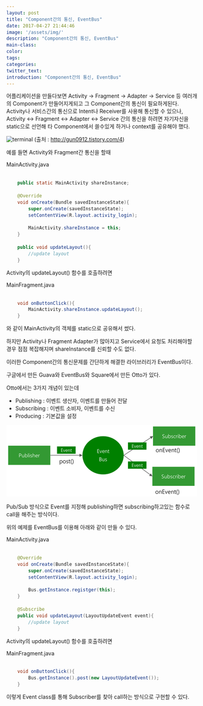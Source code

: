 ```yaml
---
layout: post
title: "Component간의 통신, EventBus"
date: 2017-04-27 21:44:46
image: '/assets/img/'
description: "Component간의 통신, EventBus"
main-class:
color:
tags:
categories:
twitter_text:
introduction: "Component간의 통신, EventBus"
---
```


어플리케이션을 만들다보면 Activity -> Fragment -> Adapter -> Service 등 여러개의 Component가 만들어지게되고
그 Component간의 통신이 필요하게된다. 
Activity나 서비스간의 통신으로 Intent나 Receiver를 사용해 통신할 수 있으나, 
Activity <-> Fragment <-> Adapter <-> Service 간의 통신을 하려면
자기자신을 static으로 선언해 타 Component에서 쓸수있게 하거나 context를 공유해야 했다.


![terminal](https://github.com/CalyFactory/CalyFactory.github.io/blob/master/assets/img/jspiner/eventbus_2.png?raw=true)
(출처 : http://gun0912.tistory.com/4)

예를 들면 Activity와 Fragment간 통신을 할때 

MainActivity.java
```java 

    public static MainActivity shareInstance;

    @Override
    void onCreate(Bundle savedInstanceState){
        super.onCreate(savedInstanceState);
        setContentView(R.layout.activity_login);

        MainActivity.shareInstance = this;
    }

    public void updateLayout(){
        //update layout
    }

```
Activity의 updateLayout() 함수를 호출하려면

MainFragment.java
```java

    void onButtonClick(){
        MainActivity.shareInstance.updateLayout();
    }

```
와 같이 MainActivity의 객체를 static으로 공유해서 썼다.


하지만 Activity나 Fragment Adapter가 많아지고 Service에서 요청도 처리해야할 경우
점점 복잡해지며 shareInstance를 신뢰할 수도 없다.

이러한 Component간의 통신문제를 간단하게 해결한 라이브러리가 EventBus이다.

구글에서 만든 Guava와 EventBus와 Square에서 만든 Otto가 있다.

Otto에서는 3가지 개념이 있는데

- Publishing : 이벤트 생산자, 이벤트를 만들어 전달
- Subscribing : 이벤트 소비자, 이벤트를 수신
- Producing : 기본값을 설정

![terminal](https://github.com/CalyFactory/CalyFactory.github.io/blob/master/assets/img/jspiner/eventbus_1.png?raw=true)

Pub/Sub 방식으로 Event를 지정해 publishing하면 subscribing하고있는 함수로 call을 해주는 방식이다.

위의 예제를 EventBus를 이용해 아래와 같이 만들 수 있다.

MainActivity.java
```java 

    @Override
    void onCreate(Bundle savedInstanceState){
        super.onCreate(savedInstanceState);
        setContentView(R.layout.activity_login);

        Bus.getInstance.registger(this);
    }

    @Subscribe
    public void updateLayout(LayoutUpdateEvent event){
        //update layout
    }

```
Activity의 updateLayout() 함수를 호출하려면

MainFragment.java
```java

    void onButtonClick(){
        Bus.getInstance().post(new LayoutUpdateEvent());
    }

```
이렇게 Event class를 통해 Subscriber를 찾아 call하는 방식으로 구현할 수 있다.


